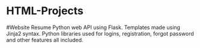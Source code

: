 # HTML-Projects

#Website Resume
Python web API using Flask.
Templates made using Jinja2 syntax.
Python libraries used for logins, registration, forgot password and other features all included.
